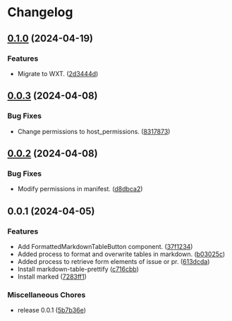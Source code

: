 # Changelog

## [0.1.0](https://github.com/ryohidaka/table-formatter-for-gitlab/compare/v0.0.3...v0.1.0) (2024-04-19)


### Features

* Migrate to WXT. ([2d3444d](https://github.com/ryohidaka/table-formatter-for-gitlab/commit/2d3444d7d761b89227d21a305cc55d9baf09d3bb))

## [0.0.3](https://github.com/ryohidaka/table-formatter-for-gitlab/compare/v0.0.2...v0.0.3) (2024-04-08)


### Bug Fixes

* Change permissions to host_permissions. ([8317873](https://github.com/ryohidaka/table-formatter-for-gitlab/commit/8317873a8f1d5cedae4d432558f0304a4385e894))

## [0.0.2](https://github.com/ryohidaka/table-formatter-for-gitlab/compare/v0.0.1...v0.0.2) (2024-04-08)


### Bug Fixes

* Modify permissions in manifest. ([d8dbca2](https://github.com/ryohidaka/table-formatter-for-gitlab/commit/d8dbca22cc59b93012a787f8b61112c2fa7a3335))

## 0.0.1 (2024-04-05)


### Features

* Add FormattedMarkdownTableButton component. ([37f1234](https://github.com/ryohidaka/table-formatter-for-gitlab/commit/37f12347fbccbd809092fea0b9b6f9aa189998bc))
* Added process to format and overwrite tables in markdown. ([b03025c](https://github.com/ryohidaka/table-formatter-for-gitlab/commit/b03025c4687492446351e6f4ce2c24f699ff3e4f))
* Added process to retrieve form elements of issue or pr. ([613dcda](https://github.com/ryohidaka/table-formatter-for-gitlab/commit/613dcdaff26cc60c0a3790e1d58ec5e2e1b86181))
* Install markdown-table-prettify ([c716cbb](https://github.com/ryohidaka/table-formatter-for-gitlab/commit/c716cbbf4d86014fdf63255c438a2190c26a6ed1))
* Install marked ([7283ff1](https://github.com/ryohidaka/table-formatter-for-gitlab/commit/7283ff1ed5b6926e0cb67a6decb27d902c0c8b54))


### Miscellaneous Chores

* release 0.0.1 ([5b7b36e](https://github.com/ryohidaka/table-formatter-for-gitlab/commit/5b7b36e44425f63f5b08cedfb233c8b601fe30d4))
